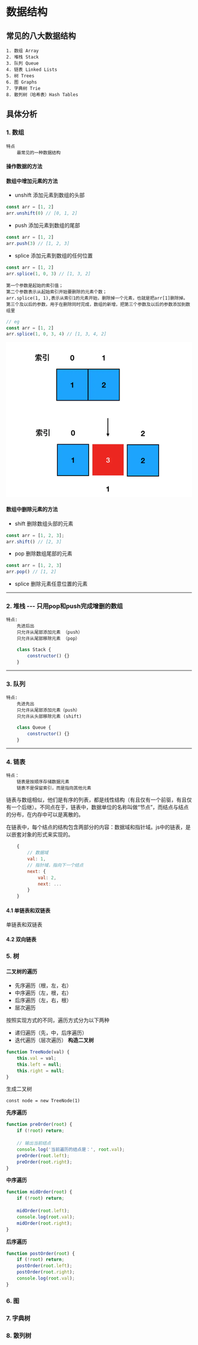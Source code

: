 # 数据结构

## 常见的八大数据结构
    1. 数组 Array
    2. 堆栈 Stack
    3. 队列 Queue
    4. 链表 Linked Lists
    5. 树 Trees
    6. 图 Graphs
    7. 字典树 Trie
    8. 散列树（哈希表）Hash Tables
## 具体分析
### 1. 数组
    特点
        最常见的一种数据结构

#### 操作数据的方法
#### 数组中增加元素的方法
- unshift 添加元素到数组的头部
```js
const arr = [1, 2]
arr.unshift(0) // [0, 1, 2]
```
- push 添加元素到数组的尾部
```js
const arr = [1, 2]
arr.push(3) // [1, 2, 3]
```

- splice 添加元素到数组的任何位置
```js
const arr = [1, 2]
arr.splice(1, 0, 3) // [1, 3, 2]
```

    第一个参数是起始的索引值；
    第二个参数表示从起始索引开始要删除的元素个数；
    arr.splice(1, 1),表示从索引1的元素开始，删除掉一个元素，也就是把arr[1]删除掉。
    第三个及以后的参数，用于在删除同时完成，数组的新增，把第三个参数及以后的参数添加到数组里
```js
// eg
const arr = [1, 2]
arr.splice(1, 0, 3, 4) // [1, 3, 4, 2]
```
![](/books/assets/splice.png)
<!-- <img src="../assets/splice.png" style="width: 300px;"/> -->
#### 数组中删除元素的方法
- shift 删除数组头部的元素
```js
const arr = [1, 2, 3];
arr.shift() // [2, 3]
```
- pop 删除数组尾部的元素
```js
const arr = [1, 2, 3]
arr.pop() // [1, 2]
```
- splice 删除元素任意位置的元素

---
### 2. 堆栈 --- 只用pop和push完成增删的数组
    特点:
        先进后出
        只允许从尾部添加元素 （push）
        只允许从尾部移除元素 （pop）
```js
    class Stack {
        constructor() {}
    }
```
---
### 3. 队列
    特点:
        先进先出
        只允许从尾部添加元素（push）
        只允许从头部移除元素 (shift)

```js
    class Queue {
        constructor() {}
    }
```
---
### 4. 链表
    特点：
        链表是按顺序存储数据元素
        链表不是保留索引，而是指向其他元素
链表与数组相似，他们是有序的列表，都是线性结构（有且仅有一个前驱，有且仅有一个后继）。不同点在于，链表中，数据单位的名称叫做“节点”，而结点与结点的分布，在内存中可以是离散的。

在链表中，每个结点的结构包含两部分的内容：数据域和指针域。js中的链表，是以嵌套对象的形式来实现的。
```js
    {
        // 数据域
        val: 1,
        // 指针域，指向下一个结点
        next: {
            val: 2,
            next: ...
        }
    }
```
#### 4.1 单链表和双链表

 单链表和双链表

#### 4.2 双向链表

### 5. 树
#### 二叉树的遍历
- 先序遍历（根，左，右）
- 中序遍历（左，根，右）
- 后序遍历（左，右，根）
- 层次遍历

按照实现方式的不同，遍历方式分为以下两种
- 递归遍历（先，中，后序遍历）
- 迭代遍历（层次遍历）
**构造二叉树**
```js
function TreeNode(val) {
    this.val = val;
    this.left = null;
    this.right = null;
}
```
生成二叉树

```
const node = new TreeNode(1)
```


**先序遍历**
```js
function preOrder(root) {
    if (!root) return;

    // 输出当前结点
    console.log('当前遍历的结点是：', root.val);
    preOrder(root.left);
    preOrder(root.right);
}
```

**中序遍历**
```js
function midOrder(root) {
    if (!root) return;

    midOrder(root.left);
    console.log(root.val);
    midOrder(root.right);
}
```

**后序遍历**
```js
function postOrder(root) {
    if (!root) return;
    postOrder(root.left);
    postOrder(root.right);
    console.log(root.val);
}
```

### 6. 图

### 7. 字典树
### 8. 散列树


